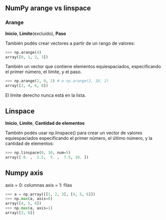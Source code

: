 ## NumPy arange vs linspace

### Arange

**Inicio**, **Limite**(excluido), **Paso**

También podés crear vectores a partir de un rango de valores:

```python
>>> np.arange(4)
array([0, 1, 2, 3])
```

También un vector que contiene elementos equiespaciados, especificando el primer número, el límite, y el paso.

```python
>>> np.arange(2, 9, 2) # o np.arange(2, 10, 2)
array([2, 4, 6, 8])
```

El límite derecho nunca está en la lista.

## Linspace

**Inicio**, **Limite**, **Cantidad de elementos**

También podés usar np.linspace() para crear un vector de valores equiespaciados especificando el primer número, el último número, y la cantidad de elementos:

```python
>>> np.linspace(0, 10, num=5)
array([ 0. ,  2.5,  5. ,  7.5, 10. ])
```

## Numpy axis

axis = 0: columnas
axis = 1: filas

```python
>>> a = np.array([[1, 2, 3], [4, 5, 6]])
>>> np.max(a, axis=0)
array([4, 5, 6])
>>> np.max(a, axis=1)
array([3, 6])
```
